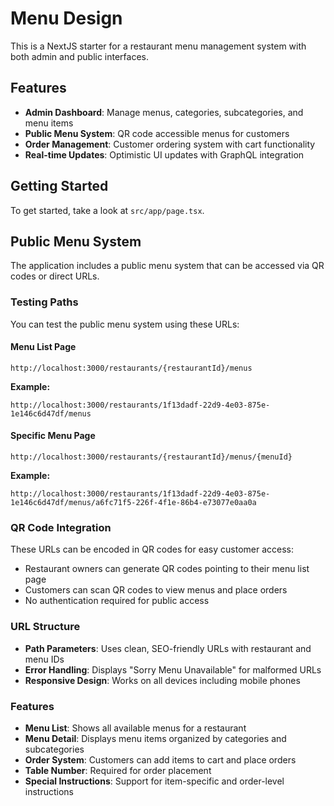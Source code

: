# Menu Design

This is a NextJS starter for a restaurant menu management system with both admin and public interfaces.

## Features

- **Admin Dashboard**: Manage menus, categories, subcategories, and menu items
- **Public Menu System**: QR code accessible menus for customers
- **Order Management**: Customer ordering system with cart functionality
- **Real-time Updates**: Optimistic UI updates with GraphQL integration

## Getting Started

To get started, take a look at `src/app/page.tsx`.

## Public Menu System

The application includes a public menu system that can be accessed via QR codes or direct URLs.

### Testing Paths

You can test the public menu system using these URLs:

#### Menu List Page
```
http://localhost:3000/restaurants/{restaurantId}/menus
```

**Example:**
```
http://localhost:3000/restaurants/1f13dadf-22d9-4e03-875e-1e146c6d47df/menus
```

#### Specific Menu Page
```
http://localhost:3000/restaurants/{restaurantId}/menus/{menuId}
```

**Example:**
```
http://localhost:3000/restaurants/1f13dadf-22d9-4e03-875e-1e146c6d47df/menus/a6fc71f5-226f-4f1e-86b4-e73077e0aa0a
```

### QR Code Integration

These URLs can be encoded in QR codes for easy customer access:
- Restaurant owners can generate QR codes pointing to their menu list page
- Customers can scan QR codes to view menus and place orders
- No authentication required for public access

### URL Structure

- **Path Parameters**: Uses clean, SEO-friendly URLs with restaurant and menu IDs
- **Error Handling**: Displays "Sorry Menu Unavailable" for malformed URLs
- **Responsive Design**: Works on all devices including mobile phones

### Features

- **Menu List**: Shows all available menus for a restaurant
- **Menu Detail**: Displays menu items organized by categories and subcategories
- **Order System**: Customers can add items to cart and place orders
- **Table Number**: Required for order placement
- **Special Instructions**: Support for item-specific and order-level instructions
